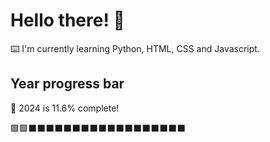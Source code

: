 # Hello there! 👋

⌨️ I'm currently learning Python, HTML, CSS and Javascript.

## Year progress bar

📅 2024 is 11.6% complete!

🟩🟩⬛⬛⬛⬛⬛⬛⬛⬛⬛⬛⬛⬛⬛⬛⬛⬛⬛⬛